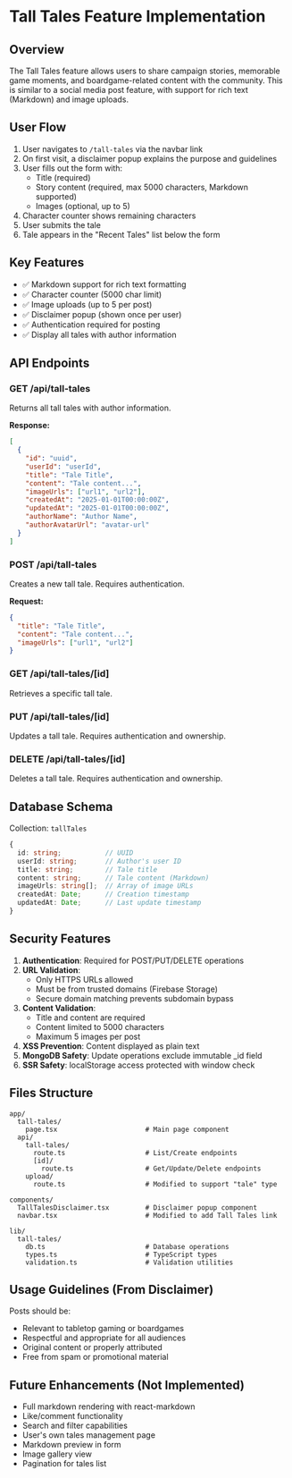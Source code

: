 # Tall Tales Feature Implementation

## Overview
The Tall Tales feature allows users to share campaign stories, memorable game moments, and boardgame-related content with the community. This is similar to a social media post feature, with support for rich text (Markdown) and image uploads.

## User Flow
1. User navigates to `/tall-tales` via the navbar link
2. On first visit, a disclaimer popup explains the purpose and guidelines
3. User fills out the form with:
   - Title (required)
   - Story content (required, max 5000 characters, Markdown supported)
   - Images (optional, up to 5)
4. Character counter shows remaining characters
5. User submits the tale
6. Tale appears in the "Recent Tales" list below the form

## Key Features
- ✅ Markdown support for rich text formatting
- ✅ Character counter (5000 char limit)
- ✅ Image uploads (up to 5 per post)
- ✅ Disclaimer popup (shown once per user)
- ✅ Authentication required for posting
- ✅ Display all tales with author information

## API Endpoints

### GET /api/tall-tales
Returns all tall tales with author information.

**Response:**
```json
[
  {
    "id": "uuid",
    "userId": "userId",
    "title": "Tale Title",
    "content": "Tale content...",
    "imageUrls": ["url1", "url2"],
    "createdAt": "2025-01-01T00:00:00Z",
    "updatedAt": "2025-01-01T00:00:00Z",
    "authorName": "Author Name",
    "authorAvatarUrl": "avatar-url"
  }
]
```

### POST /api/tall-tales
Creates a new tall tale. Requires authentication.

**Request:**
```json
{
  "title": "Tale Title",
  "content": "Tale content...",
  "imageUrls": ["url1", "url2"]
}
```

### GET /api/tall-tales/[id]
Retrieves a specific tall tale.

### PUT /api/tall-tales/[id]
Updates a tall tale. Requires authentication and ownership.

### DELETE /api/tall-tales/[id]
Deletes a tall tale. Requires authentication and ownership.

## Database Schema

Collection: `tallTales`

```typescript
{
  id: string;           // UUID
  userId: string;       // Author's user ID
  title: string;        // Tale title
  content: string;      // Tale content (Markdown)
  imageUrls: string[];  // Array of image URLs
  createdAt: Date;      // Creation timestamp
  updatedAt: Date;      // Last update timestamp
}
```

## Security Features

1. **Authentication**: Required for POST/PUT/DELETE operations
2. **URL Validation**: 
   - Only HTTPS URLs allowed
   - Must be from trusted domains (Firebase Storage)
   - Secure domain matching prevents subdomain bypass
3. **Content Validation**:
   - Title and content are required
   - Content limited to 5000 characters
   - Maximum 5 images per post
4. **XSS Prevention**: Content displayed as plain text
5. **MongoDB Safety**: Update operations exclude immutable _id field
6. **SSR Safety**: localStorage access protected with window check

## Files Structure

```
app/
  tall-tales/
    page.tsx                      # Main page component
  api/
    tall-tales/
      route.ts                    # List/Create endpoints
      [id]/
        route.ts                  # Get/Update/Delete endpoints
    upload/
      route.ts                    # Modified to support "tale" type

components/
  TallTalesDisclaimer.tsx         # Disclaimer popup component
  navbar.tsx                      # Modified to add Tall Tales link

lib/
  tall-tales/
    db.ts                         # Database operations
    types.ts                      # TypeScript types
    validation.ts                 # Validation utilities
```

## Usage Guidelines (From Disclaimer)

Posts should be:
- Relevant to tabletop gaming or boardgames
- Respectful and appropriate for all audiences
- Original content or properly attributed
- Free from spam or promotional material

## Future Enhancements (Not Implemented)

- Full markdown rendering with react-markdown
- Like/comment functionality
- Search and filter capabilities
- User's own tales management page
- Markdown preview in form
- Image gallery view
- Pagination for tales list

